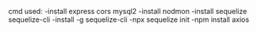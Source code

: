 cmd used:
-install express cors mysql2
-install nodmon
-install sequelize sequelize-cli
-install -g sequelize-cli 
-npx sequelize init
-npm install axios
